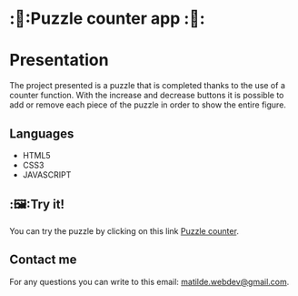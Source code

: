 # :🧩:Puzzle counter app :🧩:

# Presentation

The project presented is a puzzle that is completed thanks to the use of a counter function.
With the increase and decrease buttons it is possible to add or remove each piece of the puzzle in order to show the entire figure.

## Languages 

- HTML5
- CSS3
- JAVASCRIPT

## :🖼️:Try it!

You can try the puzzle by clicking on this link [Puzzle counter](https://puzzlecounter.netlify.app/).

## Contact me 

For any questions you can write to this email: [matilde.webdev@gmail.com](matilde.webdev@gmail.com).